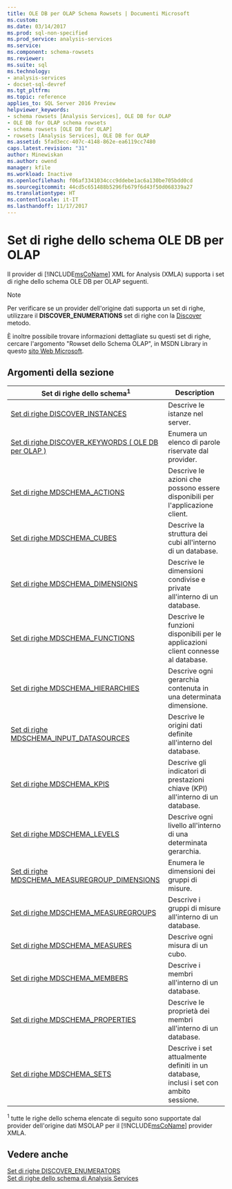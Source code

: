 ```yaml
---
title: OLE DB per OLAP Schema Rowsets | Documenti Microsoft
ms.custom: 
ms.date: 03/14/2017
ms.prod: sql-non-specified
ms.prod_service: analysis-services
ms.service: 
ms.component: schema-rowsets
ms.reviewer: 
ms.suite: sql
ms.technology:
- analysis-services
- docset-sql-devref
ms.tgt_pltfrm: 
ms.topic: reference
applies_to: SQL Server 2016 Preview
helpviewer_keywords:
- schema rowsets [Analysis Services], OLE DB for OLAP
- OLE DB for OLAP schema rowsets
- schema rowsets [OLE DB for OLAP]
- rowsets [Analysis Services], OLE DB for OLAP
ms.assetid: 5fad3ecc-407c-4148-862e-ea6119cc7480
caps.latest.revision: "31"
author: Minewiskan
ms.author: owend
manager: kfile
ms.workload: Inactive
ms.openlocfilehash: f06af3341034ccc9ddebe1ac6a130be705bdd0cd
ms.sourcegitcommit: 44cd5c651488b5296fb679f6d43f50d068339a27
ms.translationtype: HT
ms.contentlocale: it-IT
ms.lasthandoff: 11/17/2017
---
```

# <a name="ole-db-for-olap-schema-rowsets"></a>Set di righe dello schema OLE DB per OLAP
  Il provider di [!INCLUDE[msCoName](../../../includes/msconame-md.md)] XML for Analysis (XMLA) supporta i set di righe dello schema OLE DB per OLAP seguenti.  
  
> [!NOTE]  
>  Per verificare se un provider dell'origine dati supporta un set di righe, utilizzare il **DISCOVER_ENUMERATIONS** set di righe con la [Discover](../../../analysis-services/xmla/xml-elements-methods-discover.md) metodo.  
  
 È inoltre possibile trovare informazioni dettagliate su questi set di righe, cercare l'argomento "Rowset dello Schema OLAP", in MSDN Library in questo [sito Web Microsoft](http://go.microsoft.com/fwlink/?LinkId=15426).  
  
## <a name="in-this-section"></a>Argomenti della sezione  
  
|Set di righe dello schema<sup>1</sup>|Description|  
|-------------------------------|-----------------|  
|[Set di righe DISCOVER_INSTANCES](../../../analysis-services/schema-rowsets/ole-db-olap/discover-instances-rowset.md)|Descrive le istanze nel server.|  
|[Set di righe DISCOVER_KEYWORDS &#40; OLE DB per OLAP &#41;](../../../analysis-services/schema-rowsets/ole-db-olap/discover-keywords-rowset-ole-db-for-olap.md)|Enumera un elenco di parole riservate dal provider.|  
|[Set di righe MDSCHEMA_ACTIONS](../../../analysis-services/schema-rowsets/ole-db-olap/mdschema-actions-rowset.md)|Descrive le azioni che possono essere disponibili per l'applicazione client.|  
|[Set di righe MDSCHEMA_CUBES](../../../analysis-services/schema-rowsets/ole-db-olap/mdschema-cubes-rowset.md)|Descrive la struttura dei cubi all'interno di un database.|  
|[Set di righe MDSCHEMA_DIMENSIONS](../../../analysis-services/schema-rowsets/ole-db-olap/mdschema-dimensions-rowset.md)|Descrive le dimensioni condivise e private all'interno di un database.|  
|[Set di righe MDSCHEMA_FUNCTIONS](../../../analysis-services/schema-rowsets/ole-db-olap/mdschema-functions-rowset.md)|Descrive le funzioni disponibili per le applicazioni client connesse al database.|  
|[Set di righe MDSCHEMA_HIERARCHIES](../../../analysis-services/schema-rowsets/ole-db-olap/mdschema-hierarchies-rowset.md)|Descrive ogni gerarchia contenuta in una determinata dimensione.|  
|[Set di righe MDSCHEMA_INPUT_DATASOURCES](../../../analysis-services/schema-rowsets/ole-db-olap/mdschema-input-datasources-rowset.md)|Descrive le origini dati definite all'interno del database.|  
|[Set di righe MDSCHEMA_KPIS](../../../analysis-services/schema-rowsets/ole-db-olap/mdschema-kpis-rowset.md)|Descrive gli indicatori di prestazioni chiave (KPI) all'interno di un database.|  
|[Set di righe MDSCHEMA_LEVELS](../../../analysis-services/schema-rowsets/ole-db-olap/mdschema-levels-rowset.md)|Descrive ogni livello all'interno di una determinata gerarchia.|  
|[Set di righe MDSCHEMA_MEASUREGROUP_DIMENSIONS](../../../analysis-services/schema-rowsets/ole-db-olap/mdschema-measuregroup-dimensions-rowset.md)|Enumera le dimensioni dei gruppi di misure.|  
|[Set di righe MDSCHEMA_MEASUREGROUPS](../../../analysis-services/schema-rowsets/ole-db-olap/mdschema-measuregroups-rowset.md)|Descrive i gruppi di misure all'interno di un database.|  
|[Set di righe MDSCHEMA_MEASURES](../../../analysis-services/schema-rowsets/ole-db-olap/mdschema-measures-rowset.md)|Descrive ogni misura di un cubo.|  
|[Set di righe MDSCHEMA_MEMBERS](../../../analysis-services/schema-rowsets/ole-db-olap/mdschema-members-rowset.md)|Descrive i membri all'interno di un database.|  
|[Set di righe MDSCHEMA_PROPERTIES](../../../analysis-services/schema-rowsets/ole-db-olap/mdschema-properties-rowset.md)|Descrive le proprietà dei membri all'interno di un database.|  
|[Set di righe MDSCHEMA_SETS](../../../analysis-services/schema-rowsets/ole-db-olap/mdschema-sets-rowset.md)|Descrive i set attualmente definiti in un database, inclusi i set con ambito sessione.|  
  
 <sup>1</sup> tutte le righe dello schema elencate di seguito sono supportate dal provider dell'origine dati MSOLAP per il [!INCLUDE[msCoName](../../../includes/msconame-md.md)] provider XMLA.  
  
## <a name="see-also"></a>Vedere anche  
 [Set di righe DISCOVER_ENUMERATORS](../../../analysis-services/schema-rowsets/xml/discover-enumerators-rowset.md)   
 [Set di righe dello schema di Analysis Services](../../../analysis-services/schema-rowsets/analysis-services-schema-rowsets.md)  
  
  
